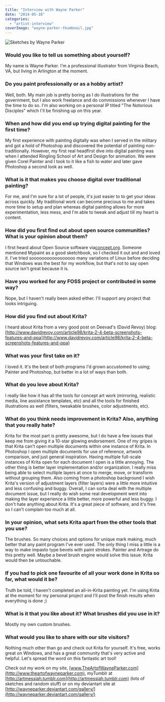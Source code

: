 ```yaml
---
title: "Interview with Wayne Parker"
date: "2014-05-18"
categories: 
  - "artist-interview"
coverImage: "wayne-parker-thumbnail.jpg"
---
```


![Sketches by Wayne Parker](/images/posts/2014/krita_sketches_by_wayneparker-d7cgase.png)

### Would you like to tell us something about yourself?

My name is Wayne Parker. I'm a professional illustrator from Virginia Beach, VA, but living in Arlington at the moment.

### Do you paint professionally or as a hobby artist?

Well, both. My main job is pretty boring as I do illustrations for the government, but I also work freelance and do commissions whenever I have the time to do so. I'm also working on a personal IP titled "The Notorious Disciples" which I'll be finishing up on this year.

### When and how did you end up trying digital painting for the first time?

My first experience with painting digitally was when I served in the military and got a hold of Photoshop and discovered the potential of painting non-traditionally. However, my first real headfirst dive into digital painting was when I attended Ringling School of Art and Design for animation. We were given Corel Painter and I took to it like a fish to water and later gave Photoshop a second look as well.

### What is it that makes you choose digital over traditional painting?

For me, and I'm sure for a lot of people, it's just easier to to get your ideas across quickly. My traditional work can become precious to me and takes more time to setup and plan whereas digital painting allows for more experimentation, less mess, and I'm able to tweak and adjust till my heart is content.

### How did you first find out about open source communities? What is your opinion about them?

I first heard about Open Source software via[concept.org](http://concept.org). Someone mentioned Mypaint as a good sketchbook, so I checked it out and and loved it. I've tried sooooooooooooooooo many variations of Linux before deciding that Windows was the best for my workflow, but that's not to say open source isn't great because it is.

### Have you worked for any FOSS project or contributed in some way?

Nope, but I haven't really been asked either. I'll support any project that looks intriguing.

### How did you find out about Krita?

I heard about Krita from a very good post on Deevad's (David Revoy) blog:[http://www.davidrevoy.com/article98/krita-2-4-beta-screenshots-features-and-ppa](http://www.davidrevoy.com/article98/krita-2-4-beta-screenshots-features-and-ppa)

### What was your first take on it?

I loved it. It's the best of both programs I'd grown accustomed to using; Painter and Photoshop, but better in a lot of ways than both.

### What do you love about Krita?

I really like how it has all the tools for concept art work (mirroring, realistic media, line assistance templates, etc) and all the tools for finished illustrations as well (filters, tweakable brushes, color adjustments, etc).

### What do you think needs improvement in Krita? Also, anything that you really hate?

Krita for the most part is pretty awesome, but I do have a few issues that keep me from giving it a 10-star glowing endorsement. One of my gripes is that Krita can't open multiple documents within one instance of Krita. In Photoshop I open multiple documents for use of reference, artwork comparison, and just general inspiration. Having multiple full-scale instances of Krita open for each document I open is a little annoying. The other thing is better layer implementation and/or organization. I really miss being able to select multiple layers at once to merge, move, or transform without grouping them. Also coming from a photoshop background I wish Krita's version of adjustment layers (filter layers) were a little more intuitive and less confusing and buggy. Overall, I can sorta deal with the multiple document issue, but I really do wish some real development went into making the layer experience a little better, more powerful and less buggy. I don't hate anything about Krita. It's a great piece of software, and it's free so I can't complain too much at all.

### In your opinion, what sets Krita apart from the other tools that you use?

The brushes. So many choices and options for unique mark making, much better that any paint program I've ever used. The only thing I miss a little is a way to make impasto type bevels with paint strokes. Painter and Artrage do this pretty well. Maybe a bevel brush engine would solve this issue. Krita would then be untouchable.

### If you had to pick one favourite of all your work done in Krita so far, what would it be?

Truth be told, I haven't completed an all-in-Krita painting yet. I'm using Krita at the moment for my personal project and I'll post the finish results when everything is done ;)

### What is it that you like about it? What brushes did you use in it?

Mostly my own custom brushes.

### What would you like to share with our site visitors?

Nothing much other than go and check out Krita for yourself. It's free, works great on Windows, and has a great community that's very active and helpful. Let's spread the word on this fantastic art tool!

Check out my work on my site, [www.TheArtofWayneParker.com](http://www.theartofwayneparker.com), myTumblr at [http://artmessiah.tumblr.com](http://artmessiah.tumblr.com) (lots of sketches and random stuff) or on my deviantart site at [http://wayneparker.deviantart.com/gallery/](http://wayneparker.deviantart.com/gallery/)
